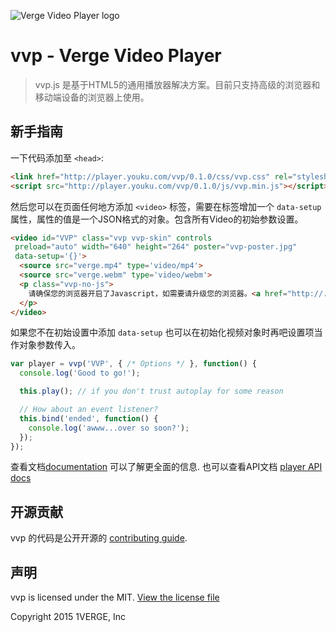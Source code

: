 
![Verge Video Player logo](http://r4.ykimg.com/0510000053F30DC76737B3340203B682)

# vvp - Verge Video Player

> vvp.js 是基于HTML5的通用播放器解决方案。目前只支持高级的浏览器和移动端设备的浏览器上使用。

## 新手指南

一下代码添加至
`<head>`:

```html
<link href="http://player.youku.com/vvp/0.1.0/css/vvp.css" rel="stylesheet">
<script src="http://player.youku.com/vvp/0.1.0/js/vvp.min.js"></script>
```

然后您可以在页面任何地方添加 `<video>` 标签，需要在标签增加一个 `data-setup`属性，属性的值是一个JSON格式的对象。包含所有Video的初始参数设置。

```html
<video id="VVP" class="vvp vvp-skin" controls
 preload="auto" width="640" height="264" poster="vvp-poster.jpg"
 data-setup='{}'>
  <source src="verge.mp4" type='video/mp4'>
  <source src="verge.webm" type='video/webm'>
  <p class="vvp-no-js">
    请确保您的浏览器开启了Javascript，如需要请升级您的浏览器。<a href="http://.com/html5-video-support/" target="_blank">支持 HTML5 video标签</a>
  </p>
</video>
```

如果您不在初始设置中添加 `data-setup` 也可以在初始化视频对象时再吧设置项当作对象参数传入。

```javascript
var player = vvp('VVP', { /* Options */ }, function() {
  console.log('Good to go!');

  this.play(); // if you don't trust autoplay for some reason

  // How about an event listener?
  this.bind('ended', function() {
    console.log('awww...over so soon?');
  });
});
```

查看文档[documentation](docs/index.md) 可以了解更全面的信息. 也可以查看API文档
[player API docs](docs/api/vvp.Player.md)

## 开源贡献
vvp 的代码是公开开源的 [contributing guide](CONTRIBUTING.md).

## 声明

vvp is licensed under the MIT. [View the license file](LICENSE)

Copyright 2015 1VERGE, Inc
